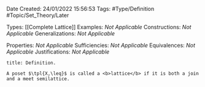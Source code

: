<div class="topSpace"></div>

Date Created: 24/01/2022 15:56:53
Tags: #Type/Definition #Topic/Set_Theory/Later

Types: [[Complete Lattice]]
Examples: <i>Not Applicable</i>
Constructions: <i>Not Applicable</i>
Generalizations: <i>Not Applicable</i>

Properties: <i>Not Applicable</i>
Sufficiencies: <i>Not Applicable</i>
Equivalences: <i>Not Applicable</i>
Justifications: <i>Not Applicable</i>

``` ad-Definition
title: Definition.

A poset $\tpl{X,\leq}$ is called a <b>lattice</b> if it is both a join and a meet semilattice.

```
